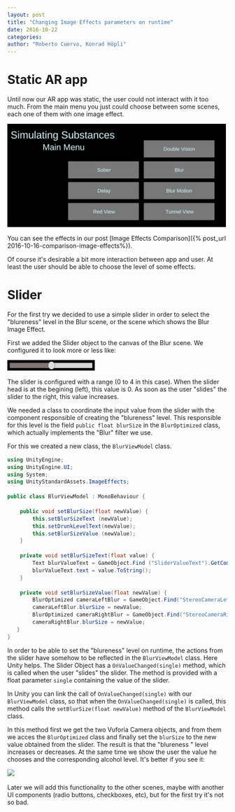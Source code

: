 ```yaml
---
layout: post
title: "Changing Image Effects parameters on runtime"
date: 2016-10-22
categories:
author: "Roberto Cuervo, Konrad Höpli"
---
```

# Static AR app

Until now our AR app was static, the user could not interact with it too much.  From the main menu you just could choose between some scenes, each one of them with one image effect.

<img src="/media/ar_app_main_menu.png" alt="Main menu in der AR app" style="width:500px;"/>

You can see the effects in our post [Image Effects Comparison]({% post_url 2016-10-16-comparison-image-effects%}).  

Of course it's desirable a bit more interaction between app and user. At least the user should be able to choose the level of some effects.

# Slider

For the first try we decided to use a simple slider in order to select the "blureness" level in the Blur scene, or the scene which shows the Blur Image Effect.

First we added the Slider object to the canvas of the Blur scene. We configured it to look more or less like:



<img src="/media/slider.png" style="width:200px;"/>



The slider is configured with a range (0 to 4 in this case). When the slider head is at the begining (left), this value is 0. As soon as the user "slides" the slider to the right, this value increases. 

We needed a class to coordinate the input value from the slider with the component responsible of creating the "blureness" level. This responsible for this level is the field ```public float blurSize``` in the ```BlurOptimized``` class, which actually implements the "Blur" filter we use. 

For this we created a new class, the ```BlurViewModel``` class. 

````c#
using UnityEngine;
using UnityEngine.UI;
using System;
using UnityStandardAssets.ImageEffects;

public class BlurViewModel : MonoBehaviour {
  
	public void setBlurSize(float newValue) {
		this.setBlurSizeText (newValue);
		this.setDrunkLevelText(newValue);
		this.setBlurSizeValue (newValue);
	}

	private void setBlurSizeText(float value) {
		Text blurValueText = GameObject.Find ("SliderValueText").GetComponent<Text>();
		blurValueText.text = value.ToString();
	}

	private void setBlurSizeValue(float newValue) {
		BlurOptimized cameraLeftBlur = GameObject.Find("StereoCameraLeft").GetComponent<BlurOptimized>();
		cameraLeftBlur.blurSize = newValue;
		BlurOptimized cameraRightBlur = GameObject.Find("StereoCameraRight").GetComponent<BlurOptimized>();
		cameraRightBlur.blurSize = newValue;
   }
}
````

In order to be able to set the "blureness" level on runtime, the actions from the slider have somehow to be reflected in the ```BlurViewModel``` class. Here Unity helps. The Slider Object has a ```OnValueChanged(single)``` method, which is called when the user "slides" the slider. The method is provided with a float parameter ```single``` containing the value of the slider.

In Unity you can link the call of ```OnValueChanged(single)``` with our ```BlurViewModel``` class, so that when the ```OnValueChanged(single)``` is called, this method calls the ```setBlurSize(float newValue)``` method of the ```BlurViewModel``` class.

In this method first we get the two Vuforia Camera objects, and from them we acces the ```BlurOptimized``` class and finally set the ```blurSize``` to the new value obtained from the slider. The result is that the "blureness " level increases or decreases. 
At the same time we show the user the value he chooses and the corresponding alcohol level.
It's better if you see it:

<img src="/media/slider.gif" style="width:550px;" />



Later we will add this functionality to the other scenes, maybe with another UI components (radio buttons, checkboxes, etc), but for the first try it's not so bad.
